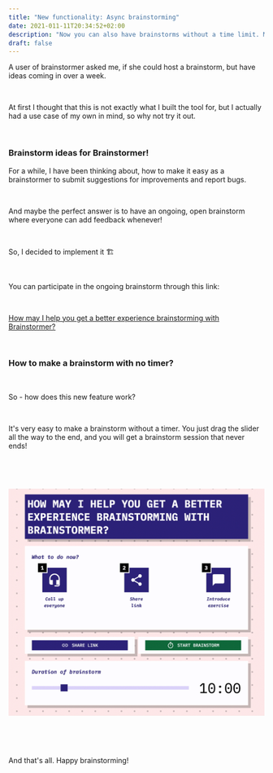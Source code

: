 ```yaml
---
title: "New functionality: Async brainstorming"
date: 2021-011-11T20:34:52+02:00
description: "Now you can also have brainstorms without a time limit. Maybe you want to have a brainstorm over a week?"
draft: false
---
```


A user of brainstormer asked me, if she could host a brainstorm, but have ideas coming in over a week.

&nbsp;

At first I thought that this is not exactly what I built the tool for, but I actually had a use case of my own in mind, so why not try it out. 

&nbsp;

### Brainstorm ideas for Brainstormer!

For a while, I have been thinking about, how to make it easy as a brainstormer to submit suggestions for improvements and report bugs. 

&nbsp;

And maybe the perfect answer is to have an ongoing, open brainstorm where everyone can add feedback whenever!

&nbsp;

So, I decided to implement it 🏗️ 

&nbsp;

You can participate in the ongoing brainstorm through this link:

&nbsp;

[How may I help you get a better experience brainstorming with Brainstormer? ](https://www.app.brainstormer.online/BRAINd8b32f)

&nbsp;

### How to make a brainstorm with no timer?

&nbsp;

So - how does this new feature work?

&nbsp;

It's very easy to make a brainstorm without a timer. You just drag the slider all the way to the end, and you will get a brainstorm session that never ends!

&nbsp;

&nbsp;

![How to make a brainstorm without timer](/images/brainstorm-without-timer.gif)

&nbsp;

&nbsp;

And that's all. Happy brainstorming!

